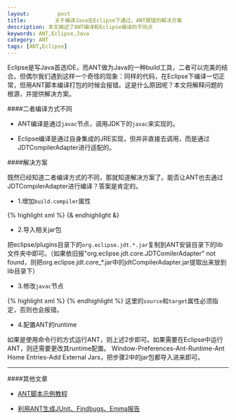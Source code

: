 ```yaml
---
layout:         post
title:         关于编译Java在Eclipse下通过，ANT报错的解决方案
description: 本文阐述了ANT编译和Eclipse编译的不同点
keywords: ANT,Eclipse,Java
category: ANT
tags: [ANT,Eclipse]
---
```


Eclipse是写Java首选IDE，而ANT做为Java的一种build工具，二者可以完美的结合。但偶尔我们遇到这样一个奇怪的现象：同样的代码，在Eclipse下编译一切正常，但用ANT脚本编译打包的时候会报错。这是什么原因呢？本文将解释问题的根源，并提供解决方案。

<!-- more -->

####二者编译方式不同

* ANT编译是通过`javac`节点，调用JDK下的`javac`来实现的。

* Eclipse编译是通过自身集成的JRE实现，但并非直接去调用，而是通过JDTCompilerAdapter进行适配的。

####解决方案

既然已经知道二者编译方式的不同，那就知道解决方案了。能否让ANT也去通过JDTCompilerAdapter进行编译？答案是肯定的。

* 1.增加`build.compiler`属性

{% highlight xml %}
<property name="build.compiler" value="org.eclipse.jdt.core.JDTComilerAdapter"/>
{& endhighlight &}

* 2.导入相关jar包

把eclipse/plugins目录下的`org.eclipse.jdt.*.jar`复制到ANT安装目录下的lib文件夹中即可。（如果依旧报"org.eclipse.jdt.core.JDTComilerAdapter" not found，则把org.eclipse.jdt.core_*.jar中的jdtCompilerAdapter.jar提取出来放到lib目录下）

* 3.修改`javac`节点

{% highlight xml %}
<javac srcdir="${testsrc.dir}" destdir="${classes.dir}" debug="true" deprecation="true" source="1.6" target="1.6">
    <classpath refid="jar.classpath">
    </classpath>
</javac>
{% endhighlight %}
这里的`source`和`target`属性必须指定，否则也会报错。

* 4.配置ANT的runtime

如果是使用命令行的方式运行ANT，则上述2步即可。如果需要在Eclipse中运行ANT，则还需要更改其runtime配置。
Window-Preferences-Ant-Runtime-Ant Home Entries-Add External Jars，把步骤2中的jar包都导入进来即可。

---------------------

####其他文章

* [ANT脚本示例教程](http://chengyuanjian.github.io/ant/2014-08/ant-build.html)

* [利用ANT生成JUnit、Findbugs、Emma报告](http://chengyuanjian.github.io/ant/2014-08/ant-junit-findbugs-emma.html)
